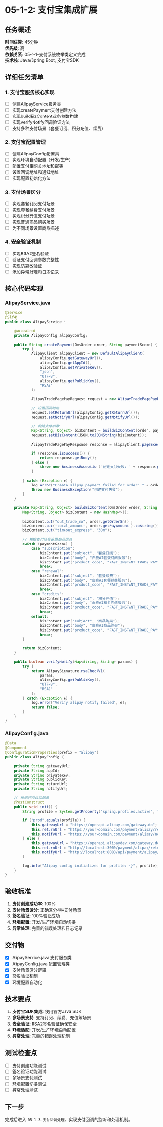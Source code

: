 # 05-1-2: 支付宝集成扩展

## 任务概述
**时间估算**: 45分钟  
**优先级**: 高  
**依赖关系**: 05-1-1-支付系统枚举类定义完成  
**技术栈**: Java/Spring Boot, 支付宝SDK  

## 详细任务清单

### 1. 支付宝服务核心实现
- [ ] 创建AlipayService服务类
- [ ] 实现createPayment支付创建方法
- [ ] 实现buildBizContent业务参数构建
- [ ] 实现verifyNotify回调验证方法
- [ ] 支持多种支付场景（套餐订阅、积分充值、续费）

### 2. 支付宝配置管理
- [ ] 创建AlipayConfig配置类
- [ ] 实现环境自动配置（开发/生产）
- [ ] 配置支付宝网关地址和密钥
- [ ] 设置回调地址和通知地址
- [ ] 实现配置初始化方法

### 3. 支付场景区分
- [ ] 实现套餐订阅支付场景
- [ ] 实现套餐续费支付场景  
- [ ] 实现积分充值支付场景
- [ ] 实现普通商品购买场景
- [ ] 为不同场景设置商品描述

### 4. 安全验证机制
- [ ] 实现RSA2签名验证
- [ ] 验证支付回调参数完整性
- [ ] 实现防篡改验证
- [ ] 添加异常处理和日志记录

## 核心代码实现

### AlipayService.java
```java
@Service
@Slf4j
public class AlipayService {
    
    @Autowired
    private AlipayConfig alipayConfig;
    
    public String createPayment(OmsOrder order, String paymentScene) {
        try {
            AlipayClient alipayClient = new DefaultAlipayClient(
                alipayConfig.getGatewayUrl(),
                alipayConfig.getAppId(),
                alipayConfig.getPrivateKey(),
                "json",
                "UTF-8",
                alipayConfig.getPublicKey(),
                "RSA2"
            );
            
            AlipayTradePagePayRequest request = new AlipayTradePagePayRequest();
            
            // 设置回调地址
            request.setReturnUrl(alipayConfig.getReturnUrl());
            request.setNotifyUrl(alipayConfig.getNotifyUrl());
            
            // 构建支付参数
            Map<String, Object> bizContent = buildBizContent(order, paymentScene);
            request.setBizContent(JSON.toJSONString(bizContent));
            
            AlipayTradePagePayResponse response = alipayClient.pageExecute(request);
            
            if (response.isSuccess()) {
                return response.getBody();
            } else {
                throw new BusinessException("创建支付失败: " + response.getMsg());
            }
            
        } catch (Exception e) {
            log.error("Create alipay payment failed for order: " + order.getId(), e);
            throw new BusinessException("创建支付失败");
        }
    }
    
    private Map<String, Object> buildBizContent(OmsOrder order, String paymentScene) {
        Map<String, Object> bizContent = new HashMap<>();
        
        bizContent.put("out_trade_no", order.getOrderSn());
        bizContent.put("total_amount", order.getPayAmount().toString());
        bizContent.put("timeout_express", "30m");
        
        // 根据支付场景设置商品信息
        switch (paymentScene) {
            case "subscription":
                bizContent.put("subject", "套餐订阅");
                bizContent.put("body", "白鹿AI套餐订阅服务");
                bizContent.put("product_code", "FAST_INSTANT_TRADE_PAY");
                break;
            case "renewal":
                bizContent.put("subject", "套餐续费");
                bizContent.put("body", "白鹿AI套餐续费服务");
                bizContent.put("product_code", "FAST_INSTANT_TRADE_PAY");
                break;
            case "credits":
                bizContent.put("subject", "积分充值");
                bizContent.put("body", "白鹿AI积分充值服务");
                bizContent.put("product_code", "FAST_INSTANT_TRADE_PAY");
                break;
            default:
                bizContent.put("subject", "商品购买");
                bizContent.put("body", "白鹿AI商品购买");
                bizContent.put("product_code", "FAST_INSTANT_TRADE_PAY");
                break;
        }
        
        return bizContent;
    }
    
    public boolean verifyNotify(Map<String, String> params) {
        try {
            return AlipaySignature.rsaCheckV1(
                params, 
                alipayConfig.getPublicKey(), 
                "UTF-8", 
                "RSA2"
            );
        } catch (Exception e) {
            log.error("Verify alipay notify failed", e);
            return false;
        }
    }
}
```

### AlipayConfig.java
```java
@Data
@Component
@ConfigurationProperties(prefix = "alipay")
public class AlipayConfig {
    
    private String gatewayUrl;
    private String appId;
    private String privateKey;
    private String publicKey;
    private String returnUrl;
    private String notifyUrl;
    
    // 根据环境自动配置
    @PostConstruct
    public void init() {
        String profile = System.getProperty("spring.profiles.active", "dev");
        
        if ("prod".equals(profile)) {
            this.gatewayUrl = "https://openapi.alipay.com/gateway.do";
            this.returnUrl = "https://your-domain.com/payment/alipay/return";
            this.notifyUrl = "https://your-domain.com/payment/alipay/notify";
        } else {
            this.gatewayUrl = "https://openapi.alipaydev.com/gateway.do";
            this.returnUrl = "http://localhost:3000/payment/alipay/return";
            this.notifyUrl = "http://localhost:8080/api/payment/alipay/notify";
        }
        
        log.info("Alipay config initialized for profile: {}", profile);
    }
}
```

## 验收标准
1. **支付创建成功率**: 100%
2. **支付场景区分**: 正确区分4种支付场景
3. **签名验证**: 100%验证成功
4. **环境配置**: 开发/生产环境自动切换
5. **异常处理**: 完善的错误处理和日志记录

## 交付物
- [x] AlipayService.java 支付服务类
- [x] AlipayConfig.java 配置管理类
- [x] 支付场景区分逻辑
- [x] 签名验证机制
- [x] 环境配置自动化

## 技术要点
1. **支付宝SDK集成**: 使用官方Java SDK
2. **多场景支持**: 支持订阅、续费、充值等场景
3. **安全验证**: RSA2签名验证确保安全
4. **环境适配**: 开发/生产环境自动配置
5. **异常处理**: 完善的错误处理机制

## 测试检查点
- [ ] 支付创建功能测试
- [ ] 签名验证功能测试
- [ ] 多场景支付测试
- [ ] 环境配置切换测试
- [ ] 异常处理测试

## 下一步
完成后进入 `05-1-3-支付回调处理`，实现支付回调的监听和处理机制。
